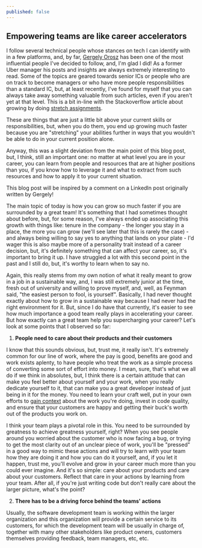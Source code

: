 ```yaml
---
published: false
---
```

## Empowering teams are like career accelerators

I follow several technical people whose stances on tech I can identify with in a few platforms, and, by far, [Gergely Orosz](https://www.linkedin.com/mwlite/in/GergelyOrosz) has been one of the most influential people I've decided to follow, and, I'm glad I did! As a former Uber manager his posts and insights are always extremely interesting to read. Some of the topics are geared towards senior ICs or people who are on track to become managers or who have more people responsibilities than a standard IC, but, at least recently, I've found for myself that you can always take away something valuable from such articles, even if you aren't yet at that level. 
This is a bit in-line with the Stackoverflow article about growing by doing [stretch assignments](https://stackoverflow.blog/2021/08/16/using-stretch-work-assignments-to-help-engineers-grow/).

These are things that are just a little bit above your current skills or responsibilities, but, when you do them, you end up growing much faster because you are "stretching" your abilities further in ways that you wouldn't be able to do in your current position alone.

Anyway, this was a slight deviation from the main point of this blog post, but, I think, still an important one: no matter at what level you are in your career, you can learn from people and resources that are at higher positions than you, if you know how to leverage it and what to extract from such resources and how to apply it to your current situation. 

This blog post will be inspired by a comment on a LinkedIn post originally written by Gergely! 

The main topic of today is how you can grow so much faster if you are surrounded by a great team! It's something that I had sometimes thought about before, but, for some reason, I've always ended up associating this growth with things like: tenure in the company - the longer you stay in a place, the more you can grow (we'll see later that this is rarely the case) - and always being willing to say yes to anything that lands on your plate - I'd wager this is also maybe more of a personality trait instead of a career decision, but, it's definitely something that can affect your career, so, it's important to bring it up. I have struggled a lot with this second point in the past and I still do, but, it's worthy to learn when to say no. 

Again, this really stems from my own notion of what it really meant to grow in a job in a sustainable way, and, I was still extremely junior at the time, fresh out of university and willing to prove myself, and, well, as Feynman said, "the easiest person to fool, is yourself". Basically, I had never thought exactly about how to grow in a sustainable way because I had never had the right environment for it. But, since I do have that currently, it's easier to see how much importance a good team really plays in accelerating your career. But how exactly can a great team help you supercharging your career? Let's look at some points that I observed so far:

1. **People need to care about their products and their customers**

I know that this sounds obvious, but, trust me, it really isn't. 
It's extremely common for our line of work, where the pay is good, benefits are good and work exists aplenty, to have people who treat the work as a simple process of converting some sort of effort into money. I mean, sure, that's what we all do if we think in absolutes, but, I think there is a certain attitude that can make you feel better about yourself and your work, when you really dedicate yourself to it, that can make you a great developer instead of just being in it for the money. You need to learn your craft well, put in your own efforts to [gain context](https://bruno-oliveira.github.io/techblog/Working-with-context/) about the work you're doing, invest in code quality, and ensure that your customers are happy and getting their buck's worth out of the products you work on. 

I think your team plays a pivotal role in this. You need to be surrounded by greatness to achieve greatness yourself, right? When you see people around you worried about the customer who is now facing a bug, or trying to get the most clarity out of an unclear piece of work, you'll be "pressed" in a good way to mimic these actions and will try to learn with your team how they are doing it and how you can do it yourself, and, if you let it happen, trust me, you'll evolve and grow in your career much more than you could ever imagine. And it's so simple: care about your products and care about your customers. Reflect that care in your actions by learning from your team. After all, if you're just writing code but don't really care about the larger picture, what's the point? 

2. **There has to be a driving force behind the teams' actions**

Usually, the software development team is working within the larger organization and this organization will provide a certain service to its customers, for which the development team will be usually in charge of, together with many other stakeholders like product owners, customers themselves providing feedback, team managers, etc, etc. 